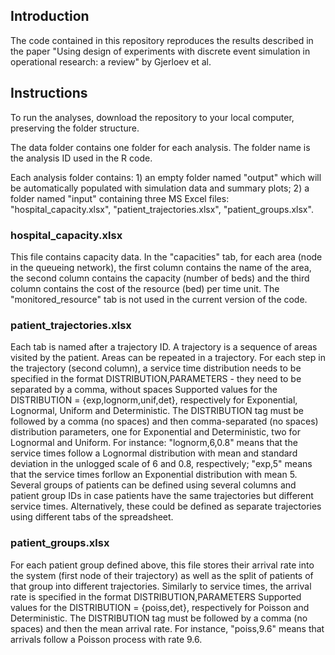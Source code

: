 ## Introduction

The code contained in this repository reproduces the results described in the paper "Using design of experiments with discrete event simulation in operational research: a review" by Gjerloev et al.


## Instructions

To run the analyses, download the repository to your local computer, preserving the folder structure.

The data folder contains one folder for each analysis. The folder name is the analysis ID used in the R code.

Each analysis folder contains: 1) an empty folder named "output" which will be automatically populated with simulation data and summary plots; 2) a folder named "input" containing three MS Excel files: "hospital_capacity.xlsx", "patient_trajectories.xlsx", "patient_groups.xlsx".

### hospital_capacity.xlsx
This file contains capacity data.
In the "capacities" tab, for each area (node in the queueing network), the first column contains the name of the area, the second column contains the capacity (number of beds) and the third column contains the cost of the resource (bed) per time unit.
The "monitored_resource" tab is not used in the current version of the code.

### patient_trajectories.xlsx
Each tab is named after a trajectory ID. A trajectory is a sequence of areas visited by the patient. Areas can be repeated in a trajectory.
For each step in the trajectory (second column), a service time distribution needs to be specified in the format DISTRIBUTION,PARAMETERS - they need to be separated by a comma, without spaces
Supported values for the DISTRIBUTION = {exp,lognorm,unif,det}, respectively for Exponential, Lognormal, Uniform and Deterministic.
The DISTRIBUTION tag must be followed by a comma (no spaces) and then comma-separated (no spaces) distribution parameters, one for Exponential and Deterministic, two for Lognormal and Uniform. For instance: "lognorm,6,0.8" means that the service times follow a Lognormal distribution with mean and standard deviation in the unlogged scale of 6 and 0.8, respectively; "exp,5" means that the service times forllow an Exponential distribution with mean 5.
Several groups of patients can be defined using several columns and patient group IDs in case patients have the same trajectories but different service times. Alternatively, these could be defined as separate trajectories using different tabs of the spreadsheet.

### patient_groups.xlsx
For each patient group defined above, this file stores their arrival rate into the system (first node of their trajectory) as well as the split of patients of that group into different trajectories.
Similarly to service times, the arrival rate is specified in the format DISTRIBUTION,PARAMETERS
Supported values for the DISTRIBUTION = {poiss,det}, respectively for Poisson and Deterministic.
The DISTRIBUTION tag must be followed by a comma (no spaces) and then the mean arrival rate. For instance, "poiss,9.6" means that arrivals follow a Poisson process with rate 9.6.
